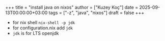 +++
title = "install java on nixos"
author = ["Kuzey Koç"]
date = 2025-09-13T00:00:00+03:00
tags = ["-z", "java", "nixos"]
draft = false
+++

-   for nix shell `nix-shell -p jdk`
-   for configuration.nix add `jdk`
-   `jdk` is for LTS openjdk
